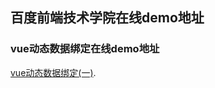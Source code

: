 ## 百度前端技术学院在线demo地址

### vue动态数据绑定在线demo地址

[vue动态数据绑定(一)](https://liulinforwork.github.io/baidustudy/vue1.html).
